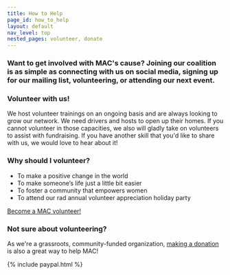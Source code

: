 ```yaml
---
title: How to Help
page_id: how_to_help
layout: default
nav_level: top
nested_pages: volunteer, donate
---
```


<h3>Want to get involved with MAC's cause? Joining our coalition is as simple as connecting with us on social media, signing up for our mailing list, volunteering, or attending our next event.</h3>

<h3>Volunteer with us!</h3> 
<p>We host volunteer trainings on an ongoing basis and are always looking to grow our network. We need drivers and hosts to open up their homes. If you cannot volunteer in those capacities, we also will gladly take on volunteers to assist with fundraising. If you have another skill that you'd like to share with us, we would love to hear about it!</p>


<h3>Why should I volunteer?</h3>
<ul>
	<li>To make a positive change in the world</li>
	<li>To make someone’s life just a little bit easier</li>
	<li>To foster a community that empowers women</li>
	<li>To attend our rad annual volunteer appreciation holiday party</li>
</ul>
<a href="volunteer.html">Become a MAC volunteer!</a>
<br />

<h3>Not sure about volunteering?</h3>
<p>As we're a grassroots, community-funded organization, <a href="donate.html">making a donation</a> is also a great way to help MAC!</p>
{% include paypal.html %}

